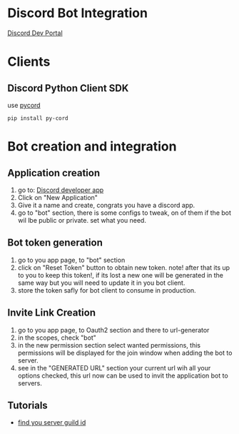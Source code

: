 # Discord Bot Integration

[Discord Dev Portal](https://discord.com/developers/docs/intro)

# Clients

## Discord Python Client SDK

use [pycord](https://guide.pycord.dev/installation)

``` shell
pip install py-cord
```

# Bot creation and integration

## Application creation

1. go to: [Discord developer app](https://discord.com/developers/applications)
2. Click on "New Application"
3. Give it a name and create, congrats you have a discord app.
4. go to "bot" section, there is some configs to tweak, on of them if the bot wil lbe public or private. set what you need.

## Bot token generation

1. go to you app page, to "bot" section
2. click on "Reset Token" button to obtain new token. note! after that its up to you to keep this token!, if its lost a new one will be generated in the same way but you will need to update it in you bot client.
3. store the token safly for bot client to consume in production.


## Invite Link Creation

1. go to you app page, to Oauth2 section and there to url-generator
2. in the scopes, check "bot"
3. in the new permission section select wanted permissions, this permissions will be displayed for the join window when adding the bot to server.
4. see in the "GENERATED URL" section your current url wih all your options checked, this url now can be used to invit the application bot to servers.

## Tutorials

- [find you server guild id](https://support.discord.com/hc/en-us/articles/206346498-Where-can-I-find-my-User-Server-Message-ID-)
